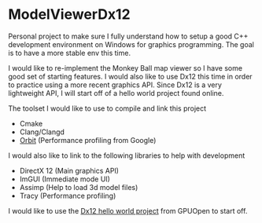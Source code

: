 # ModelViewerDx12
Personal project to make sure I fully understand how to setup a good C++ development environment on Windows for graphics programming. The goal is to have a more stable env this time.

I would like to re-implement the Monkey Ball map viewer so I have some good set of starting features. I would also like to use Dx12 this time in order to practice using a more recent graphics API.
Since Dx12 is a very lightweight API, I will start off of a hello world project found online.

The toolset I would like to use to compile and link this project

* Cmake
* Clang/Clangd
* [Orbit](https://github.com/google/orbit) (Performance profiling from Google)

I would also like to link to the following libraries to help with development

* DirectX 12 (Main graphics API)
* ImGUI (Immediate mode UI)
* Assimp (Help to load 3d model files)
* Tracy (Performance profiling)

I would like to use the [Dx12 hello world project](https://gpuopen.com/learn/hellod3d12-directx-12-sdk-sample/) from GPUOpen to start off.
